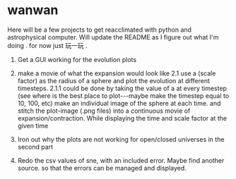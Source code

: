 # wanwan

Here will be a few projects to get reacclimated with python and 
astrophysical computer. Will update the README as I figure out what I'm 
doing . for now just 玩一玩 . 

1. Get a GUI working for the evolution plots

2. make a movie of what the expansion would look like
 2.1 use a (scale factor) as the radius of a sphere and plot the 
evolution at different timesteps. 
	2.1.1 could be done by taking the value of a at every timestep 
(see where is the best place to plot---maybe make the timestep equal to 
10, 100, etc) make an individual image of the sphere at each time. and 
stitch the plot-image (.png files) into a continuous movie of 
expansion/contraction. While displaying the time and scale factor at the 
given time

3. Iron out why the plots are not working for open/closed universes in 
the second part

4. Redo the csv values of sne, with an included error. Maybe find 
another source. so that the errors can be managed and displayed.


